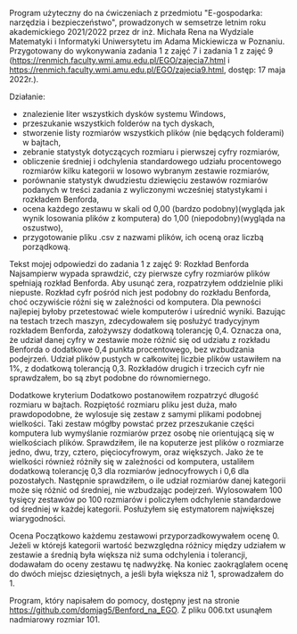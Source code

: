 Program użyteczny do na ćwiczeniach z przedmiotu "E-gospodarka: narzędzia i bezpieczeństwo", prowadzonych w semsetrze letnim roku akademickiego 2021/2022 przez dr inż. Michała Rena na Wydziale Matematyki i Informatyki Uniwersytetu im Adama Mickiewicza w Poznaniu. Przygotowany do wykonywania zadania 1 z zajęć 7 i zadania 1 z zajęć 9 (https://renmich.faculty.wmi.amu.edu.pl/EGO/zajecia7.html i https://renmich.faculty.wmi.amu.edu.pl/EGO/zajecia9.html, dostęp: 17 maja 2022r.).

Działanie:
- znalezienie liter wszystkich dysków systemu Windows,
- przeszukanie wszystkich folderów na tych dyskach,
- stworzenie listy rozmiarów wszystkich plików (nie będących folderami) w bajtach,
- zebranie statystyk dotyczących rozmiaru i pierwszej cyfry rozmiarów,
- obliczenie średniej i odchylenia standardowego udziału procentowego rozmiarów kilku kategorii w losowo wybranym zestawie rozmiarów,
- porównanie statystyk dwudziestu dziewięciu zestawów rozmiarów podanych w treści zadania z wyliczonymi wcześniej statystykami i rozkładem Benforda,
- ocena każdego zestawu w skali od 0,00 (bardzo podobny)(wygląda jak wynik losowania plików z komputera) do 1,00 (niepodobny)(wygląda na oszustwo),
- przygotowanie pliku .csv z nazwami plików, ich oceną oraz liczbą porządkową.

Tekst mojej odpowiedzi do zadania 1 z zajęć 9:
Rozkład Benforda
Najsampierw wypada sprawdzić, czy pierwsze cyfry rozmiarów plików spełniają rozkład Benforda. Aby usunąć zera, rozpatrzyłem oddzielnie pliki niepuste. Rozkład cyfr pośród nich jest podobny do rozkładu Benforda, choć oczywiście różni się w zależności od komputera. Dla pewności najlepiej byłoby przetestować wiele komputerów i uśrednić wyniki. Bazując na testach trzech maszyn, zdecydowałem się posłużyć tradycyjnym rozkładem Benforda, założywszy dodatkową tolerancję 0,4. Oznacza ona, że udział danej cyfry w zestawie może różnić się od udziału z rozkładu Benforda o dodatkowe 0,4 punkta procentowego, bez wzbudzania podejrzeń. Udział plików pustych w całkowitej liczbie plików ustawiłem na 1%, z dodatkową tolerancją 0,3. Rozkładów drugich i trzecich cyfr nie sprawdzałem, bo są zbyt podobne do równomiernego.

Dodatkowe kryterium
Dodatkowo postanowiłem rozpatrzyć długość rozmiaru w bajtach. Rozpiętość rozmiaru pliku jest duża, mało prawdopodobne, że wylosuje się zestaw z samymi plikami podobnej wielkości. Taki zestaw mógłby powstać przez przeszukanie części komputera lub wymyślanie rozmiarów przez osobę nie orientującą się w wielkościach plików. Sprawdziłem, ile na koputerze jest plików o rozmiarze jedno, dwu, trzy, cztero, pięciocyfrowym, oraz większych. Jako że te wielkości również różniły się w zależności od komputera, ustaliłem dodatkową tolerancję 0,3 dla rozmiarów jednocyfrowych i 0,6 dla pozostałych. Następnie sprawdziłem, o ile udział rozmiarów danej kategorii może się różnić od średniej, nie wzbudzając podejrzeń. Wylosowałem 100 tysięcy zestawów po 100 rozmiarów i policzyłem odchylenie standardowe od średniej w każdej kategorii. Posłużyłem się estymatorem największej wiarygodności.

Ocena
Początkowo każdemu zestawowi przyporzadkowywałem  ocenę 0. Jeżeli w którejś kategorii wartość bezwzględna różnicy między udziałem w zestawie a średnią była większa niż suma odchylenia i tolerancji, dodawałam do oceny zestawu tę nadwyżkę. Na koniec zaokrąglałem ocenę do dwóch miejsc dziesiętnych, a jeśli była większa niż 1, sprowadzałem do 1.

Program, który napisałem do pomocy, dostępny jest na stronie https://github.com/domjag5/Benford_na_EGO.
Z pliku 006.txt usunąłem nadmiarowy rozmiar 101.
